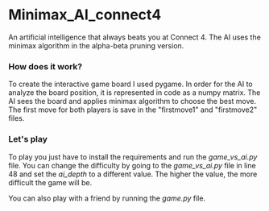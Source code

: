 # Minimax_AI_connect4

An artificial intelligence that always beats you at Connect 4. The AI uses the minimax algorithm in the alpha-beta pruning version.

### How does it work?

To create the interactive game board I used pygame. 
In order for the AI to analyze the board position, it is represented in code as a numpy matrix.
The AI sees the board and applies minimax algorithm to choose the best move.
The first move for both players is save in the "firstmove1" and "firstmove2" files.

### Let's play

To play you just have to install the requirements and run the _game_vs_ai.py_ file.
You can change the difficulty by going to the _game_vs_ai.py_ file in line 48 and set the _ai_depth_ to a different value. The higher the value, the more difficult the game will be.

You can also play with a friend by running the _game.py_ file.
